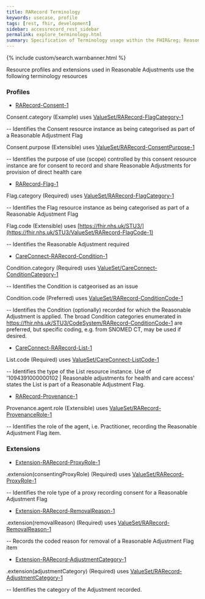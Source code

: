 ```yaml
---
title: RARecord Terminology
keywords: usecase, profile
tags: [rest, fhir, development]
sidebar: accessrecord_rest_sidebar
permalink: explore_terminology.html
summary: Specification of Terminology usage within the FHIR&reg; Reasonable Adjustments API.
---
```

{% include custom/search.warnbanner.html %}

Resource profiles and extensions used in Reasonable Adjustments use the following terminology resources

### Profiles

- [RARecord-Consent-1](https://fhir.nhs.uk/STU3/StructureDefinition/RARecord-Consent-1)
        
Consent.category (Example) uses [ValueSet/RARecord-FlagCategory-1](https://fhir.nhs.uk/STU3/ValueSet/RARecord-FlagCategory-1)

-- Identifies the Consent resource instance as being categorised as part of a Reasonable Adjustment Flag

Consent.purpose (Extensible) uses [ValueSet/RARecord-ConsentPurpose-1](https://fhir.nhs.uk/STU3/ValueSet/RARecord-ConsentPurpose-1)

-- Identifies the purpose of use (scope) controlled by this consent resource instance are for consent to record and share Reasonable Adjustments for provision of direct health care

- [RARecord-Flag-1](https://fhir.nhs.uk/STU3/StructureDefinition/RARecord-Flag-1)
        
Flag.category (Required) uses [ValueSet/RARecord-FlagCategory-1](https://fhir.nhs.uk/STU3/ValueSet/RARecord-FlagCategory-1)

-- Identifies the Flag resource instance as being categorised as part of a Reasonable Adjustment Flag
    
Flag.code (Extensible) uses [https://fhir.nhs.uk/STU3/](https://fhir.nhs.uk/STU3/ValueSet/RARecord-FlagCode-1)

-- Identifies the Reasonable Adjustment required

- [CareConnect-RARecord-Condition-1](https://fhir.nhs.uk/STU3/StructureDefinition/CareConnect-RARecord-Condition-1)
        
Condition.category (Required) uses [ValueSet/CareConnect-ConditionCategory-1](https://fhir.hl7.org.uk/STU3/ValueSet/CareConnect-ConditionCategory-1)

-- Identifies the Condition is catgeorised as an issue

Condition.code (Preferred) uses [ValueSet/RARecord-ConditionCode-1](https://fhir.nhs.uk/STU3/ValueSet/RARecord-ConditionCode-1)

-- Identifies the Condition (optionally) recorded for which the Reasonable Adjustment is applied. The broad Condition categories enumerated in https://fhir.nhs.uk/STU3/CodeSystem/RARecord-ConditionCode-1 are preferred, but specific coding, e.g. from SNOMED CT, may be used if desired.

- [CareConnect-RARecord-List-1](https://fhir.nhs.uk/STU3/StructureDefinition/CareConnect-RARecord-List-1)

List.code (Required) uses [ValueSet/CareConnect-ListCode-1](https://fhir.nhs.uk/STU3/ValueSet/CareConnect-ListCode-1)

-- Identifies the type of the List resource instance. Use of '1094391000000102 \| Reasonable adjustments for health and care access' states the List is part of a Reasonable Adjustment Flag.

- [RARecord-Provenance-1](https://fhir.nhs.uk/STU3/StructureDefinition/RARecord-Provenance-1)

Provenance.agent.role (Extensible) uses [ValueSet/RARecord-ProvenanceRole-1](https://fhir.nhs.uk/STU3/ValueSet/RARecord-ProvenanceRole-1)

-- Identifies the role of the agent, i.e. Practitioner, recording the Reasonable Adjustment Flag item.

### Extensions

- [Extension-RARecord-ProxyRole-1](https://fhir.nhs.uk/STU3/StructureDefinition/Extension-RARecord-ProxyRole-1)

.extension(consentingProxyRole) (Required) uses [ValueSet/RARecord-ProxyRole-1](https://fhir.nhs.uk/STU3/ValueSet/RARecord-ProxyRole-1)

-- Identifies the role type of a proxy recording consent for a Reasonable Adjustment Flag

- [Extension-RARecord-RemovalReason-1](https://fhir.nhs.uk/STU3/StructureDefinition/Extension-RARecord-RemovalReason-1)

.extension(removalReason) (Required) uses [ValueSet/RARecord-RemovalReason-1](https://fhir.nhs.uk/STU3/ValueSet/RARecord-RemovalReason-1)

-- Records the coded reason for removal of a Reasonable Adjustment Flag item

- [Extension-RARecord-AdjustmentCategory-1](https://fhir.nhs.uk/STU3/StructureDefinition/Extension-RARecord-AdjustmentCategory-1)

.extension(adjustmentCategory) (Required) uses [ValueSet/RARecord-AdjustmentCategory-1](https://fhir.nhs.uk/STU3/ValueSet/RARecord-AdjustmentCategory-1)

-- Identifies the category of the Adjustment recorded.

